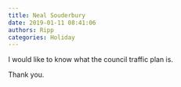 ```yaml
---
title: Neal Souderbury
date: 2019-01-11 08:41:06
authors: Ripp
categories: Holiday
---
```


 I would like to know what the council traffic plan is.

Thank you.